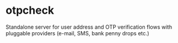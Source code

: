 # otpcheck
Standalone server for user address and OTP verification flows with pluggable providers (e-mail, SMS, bank penny drops etc.)

